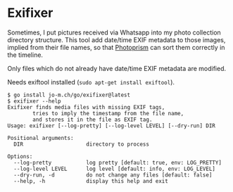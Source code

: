 # Exifixer

Sometimes, I put pictures received via Whatsapp into my photo collection directory structure.
This tool add date/time EXIF metadata to those images, implied from their file names,
so that [Photoprism](https://github.com/photoprism/photoprism) can sort them correctly in the timeline.

Only files which do not already have date/time EXIF metadata are modified.

Needs exiftool installed (`sudo apt-get install exiftool`).

```
$ go install jo-m.ch/go/exifixer@latest
$ exifixer --help
Exifixer finds media files with missing EXIF tags,
        tries to imply the timestamp from the file name,
        and stores it in the file as EXIF tag.
Usage: exifixer [--log-pretty] [--log-level LEVEL] [--dry-run] DIR

Positional arguments:
  DIR                    directory to process

Options:
  --log-pretty           log pretty [default: true, env: LOG_PRETTY]
  --log-level LEVEL      log level [default: info, env: LOG_LEVEL]
  --dry-run, -d          do not change any files [default: false]
  --help, -h             display this help and exit
```
